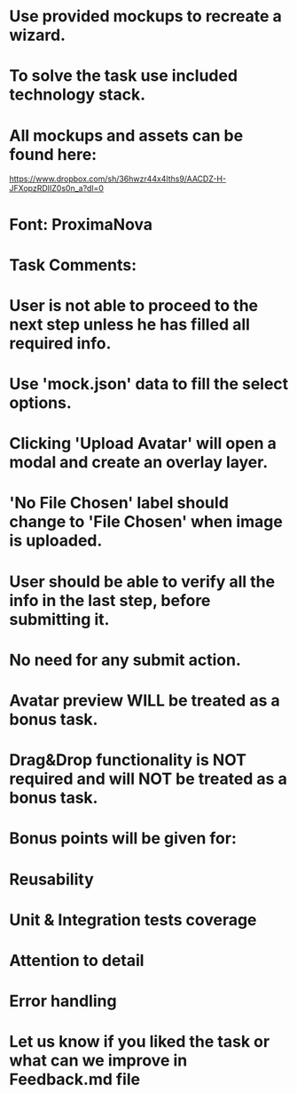 # Use provided mockups to recreate a wizard.
# To solve the task use included technology stack.

# All mockups and assets can be found here:
https://www.dropbox.com/sh/36hwzr44x4lths9/AACDZ-H-JFXopzRDIIZ0s0n_a?dl=0
# Font: ProximaNova

# Task Comments:
#   User is not able to proceed to the next step unless he has filled all required info.  
#   Use 'mock.json' data to fill the select options.                    
#   Clicking 'Upload Avatar' will open a modal and create an overlay layer.
#   'No File Chosen' label should change to 'File Chosen' when image is uploaded.
#   User should be able to verify all the info in the last step, before submitting it.
#   No need for any submit action.
#   Avatar preview WILL be treated as a bonus task.
#   Drag&Drop functionality is NOT required and will NOT be treated as a bonus task.

# Bonus points will be given for:
#   Reusability
#   Unit & Integration tests coverage
#   Attention to detail
#   Error handling

# Let us know if you liked the task or what can we improve in Feedback.md file